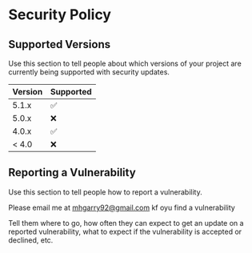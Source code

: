# Security Policy

## Supported Versions

Use this section to tell people about which versions of your project are
currently being supported with security updates.

| Version | Supported          |
| ------- | ------------------ |
| 5.1.x   | :white_check_mark: |
| 5.0.x   | :x:                |
| 4.0.x   | :white_check_mark: |
| < 4.0   | :x:                |

## Reporting a Vulnerability

Use this section to tell people how to report a vulnerability.

Please email me at mhgarry92@gmail.com kf oyu find a vulnerability

Tell them where to go, how often they can expect to get an update on a
reported vulnerability, what to expect if the vulnerability is accepted or
declined, etc.
